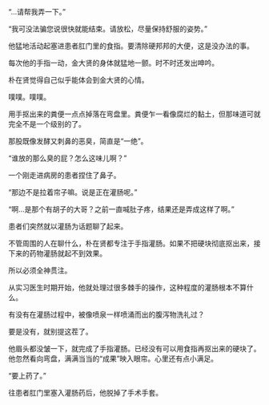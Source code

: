 “…请帮我弄一下。”

“我可没法骗您说很快就能结束。请放松，尽量保持舒服的姿势。”

他猛地活动起塞进患者肛门里的食指。要清除硬邦邦的大便，这是没办法的事。

每次他的手指一动，金大贤的身体就猛地一颤。时不时还发出呻吟。

朴在贤觉得自己似乎能体会到金大贤的心情。

噗噗。噗噗。

用手抠出来的粪便一点点掉落在弯盘里。粪便乍一看像腐烂的黏土，但那味道可就完全不是一个级别的了。

那股既像发酵又刺鼻的恶臭，简直是“一绝”。

“谁放的那么臭的屁？怎么这味儿啊？”

一个刚走进病房的患者捏住了鼻子。

“那边不是拉着帘子嘛。说是正在灌肠呢。”

“啊…是那个有胡子的大哥？之前一直喊肚子疼，结果还是弄成这样了啊。”

患者们突然就以灌肠为话题聊了起来。

不管周围的人在聊什么，朴在贤都专注于手指灌肠。如果不把硬块彻底抠出来，接下来的药物灌肠就起不到效果。

所以必须全神贯注。

从实习医生时期开始，他就处理过很多棘手的操作，这种程度的灌肠根本不算什么。

有没有在灌肠过程中，被像喷泉一样喷涌而出的腹泻物洗礼过？

要是没有，就别提这茬了。

他眉头都没皱一下，就完成了手指灌肠。已经没有可以用食指再抠出来的硬块了。他忽然看向弯盘，满满当当的“成果”映入眼帘。心里还有点小满足。

“要上药了。”

往患者肛门里塞入灌肠药后，他脱掉了手术手套。